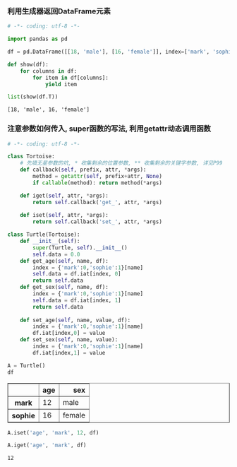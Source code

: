 ### 利用生成器返回DataFrame元素

```python
# -*- coding: utf-8 -*-

import pandas as pd

df = pd.DataFrame([[18, 'male'], [16, 'female']], index=['mark', 'sophie'], columns=['age', 'sex'])

def show(df):
    for columns in df:
        for item in df[columns]:
            yield item

list(show(df.T))
```




    [18, 'male', 16, 'female']





### 注意参数如何传入, super函数的写法, 利用getattr动态调用函数



```python
# -*- coding: utf-8 -*-

class Tortoise:
    # 先填无星参数的坑, * 收集剩余的位置参数, ** 收集剩余的关键字参数, 详见P99
    def callback(self, prefix, attr, *args):
        method = getattr(self, prefix+attr, None)
        if callable(method): return method(*args)

    def iget(self, attr, *args):
        return self.callback('get_', attr, *args)
    
    def iset(self, attr, *args):
        return self.callback('set_', attr, *args)

class Turtle(Tortoise):
    def __init__(self):
        super(Turtle, self).__init__()
        self.data = 0.0
    def get_age(self, name, df):
        index = {'mark':0,'sophie':1}[name]
        self.data = df.iat[index, 0]
        return self.data
    def get_sex(self, name, df):
        index = {'mark':0,'sophie':1}[name]
        self.data = df.iat[index, 1]
        return self.data
        
    def set_age(self, name, value, df):
        index = {'mark':0,'sophie':1}[name]
        df.iat[index,0] = value
    def set_sex(self, name, value):
        index = {'mark':0,'sophie':1}[name]
        df.iat[index,1] = value

A = Turtle()
df
```




<div>
<table border="1" class="dataframe">
  <thead>
    <tr style="text-align: right;">
      <th></th>
      <th>age</th>
      <th>sex</th>
    </tr>
  </thead>
  <tbody>
    <tr>
      <th>mark</th>
      <td>12</td>
      <td>male</td>
    </tr>
    <tr>
      <th>sophie</th>
      <td>16</td>
      <td>female</td>
    </tr>
  </tbody>
</table>
</div>




```python
A.iset('age', 'mark', 12, df)
```


```python
A.iget('age', 'mark', df)
```




    12




```python

```
